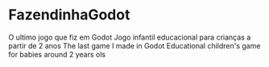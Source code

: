 # FazendinhaGodot
O ultimo jogo que fiz em Godot
Jogo infantil educacional para crianças a partir de 2 anos
The last game I made in Godot
Educational children's game for babies around 2 years ols
